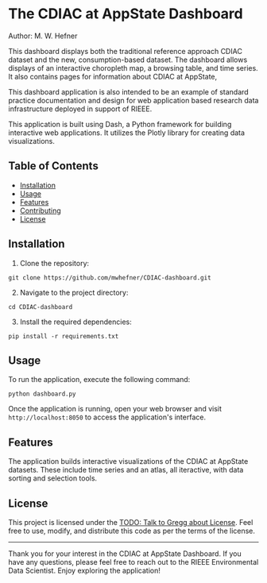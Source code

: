 # The CDIAC at AppState Dashboard

Author: M. W. Hefner

This dashboard displays both the traditional reference approach CDIAC dataset and the new, consumption-based dataset.  The dashboard allows displays of an interactive choropleth map, a browsing table, and time series.  It also contains pages for information about CDIAC at AppState,

This dashboard application is also intended to be an example of standard practice documentation and design for web application based research data infrastructure deployed in support of RIEEE.

This application is built using Dash, a Python framework for building interactive web applications. It utilizes the Plotly library for creating data visualizations.

## Table of Contents

- [Installation](#installation)
- [Usage](#usage)
- [Features](#features)
- [Contributing](#contributing)
- [License](#license)

## Installation

1. Clone the repository:

```shell
git clone https://github.com/mwhefner/CDIAC-dashboard.git
```

2. Navigate to the project directory:

```shell
cd CDIAC-dashboard
```

3. Install the required dependencies:

```shell
pip install -r requirements.txt
```

## Usage

To run the application, execute the following command:

```shell
python dashboard.py
```

Once the application is running, open your web browser and visit `http://localhost:8050` to access the application's interface.

## Features

The application builds interactive visualizations of the CDIAC at AppState datasets.  These include time series and an atlas, all iteractive, with data sorting and selection tools.

## License

This project is licensed under the [TODO: Talk to Gregg about License](LICENSE.md). Feel free to use, modify, and distribute this code as per the terms of the license.

---

Thank you for your interest in the CDIAC at AppState Dashboard. If you have any questions, please feel free to reach out to the RIEEE Environmental Data Scientist. Enjoy exploring the application!


